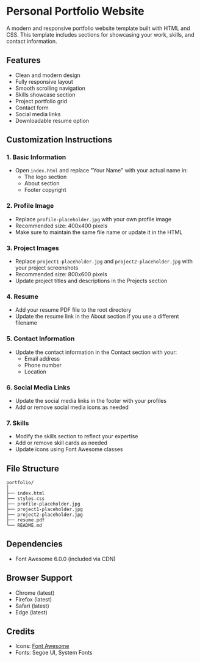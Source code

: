 # Personal Portfolio Website

A modern and responsive portfolio website template built with HTML and CSS. This template includes sections for showcasing your work, skills, and contact information.

## Features

- Clean and modern design
- Fully responsive layout
- Smooth scrolling navigation
- Skills showcase section
- Project portfolio grid
- Contact form
- Social media links
- Downloadable resume option

## Customization Instructions

### 1. Basic Information
- Open `index.html` and replace "Your Name" with your actual name in:
  - The logo section
  - About section
  - Footer copyright

### 2. Profile Image
- Replace `profile-placeholder.jpg` with your own profile image
- Recommended size: 400x400 pixels
- Make sure to maintain the same file name or update it in the HTML

### 3. Project Images
- Replace `project1-placeholder.jpg` and `project2-placeholder.jpg` with your project screenshots
- Recommended size: 800x600 pixels
- Update project titles and descriptions in the Projects section

### 4. Resume
- Add your resume PDF file to the root directory
- Update the resume link in the About section if you use a different filename

### 5. Contact Information
- Update the contact information in the Contact section with your:
  - Email address
  - Phone number
  - Location

### 6. Social Media Links
- Update the social media links in the footer with your profiles
- Add or remove social media icons as needed

### 7. Skills
- Modify the skills section to reflect your expertise
- Add or remove skill cards as needed
- Update icons using Font Awesome classes

## File Structure

```
portfolio/
│
├── index.html
├── styles.css
├── profile-placeholder.jpg
├── project1-placeholder.jpg
├── project2-placeholder.jpg
├── resume.pdf
└── README.md
```

## Dependencies

- Font Awesome 6.0.0 (included via CDN)

## Browser Support

- Chrome (latest)
- Firefox (latest)
- Safari (latest)
- Edge (latest)

## Credits

- Icons: [Font Awesome](https://fontawesome.com/)
- Fonts: Segoe UI, System Fonts 